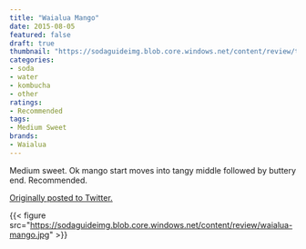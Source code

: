 ```yaml
---
title: "Waialua Mango"
date: 2015-08-05
featured: false
draft: true
thumbnail: "https://sodaguideimg.blob.core.windows.net/content/review/thumbs/waialua-mango.jpg"
categories:
- soda
- water
- kombucha
- other
ratings:
- Recommended
tags:
- Medium Sweet
brands:
- Waialua
---
```


Medium sweet. Ok mango start moves into tangy middle followed by buttery end. Recommended. 

[Originally posted to Twitter.](https://twitter.com/Cavorter/status/628995586100850688)

{{< figure src="https://sodaguideimg.blob.core.windows.net/content/review/waialua-mango.jpg" >}}

